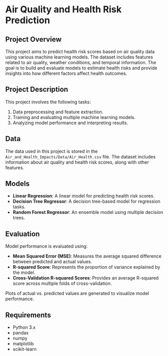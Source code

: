 # Air Quality and Health Risk Prediction

## Project Overview

This project aims to predict health risk scores based on air quality data using various machine learning models. The dataset includes features related to air quality, weather conditions, and temporal information. The goal is to build and evaluate models to estimate health risks and provide insights into how different factors affect health outcomes.

## Project Description

This project involves the following tasks:
1. Data preprocessing and feature extraction.
2. Training and evaluating multiple machine learning models.
3. Analyzing model performance and interpreting results.

## Data

The data used in this project is stored in the `Air_and_Health_Impacts/Data/Air_Health.csv` file. The dataset includes information about air quality and health risk scores, along with other features.

## Models

- **Linear Regression**: A linear model for predicting health risk scores.
- **Decision Tree Regressor**: A decision tree-based model for regression tasks.
- **Random Forest Regressor**: An ensemble model using multiple decision trees.

## Evaluation

Model performance is evaluated using:
- **Mean Squared Error (MSE)**: Measures the average squared difference between predicted and actual values.
- **R-squared Score**: Represents the proportion of variance explained by the model.
- **Cross-Validation R-squared Scores**: Provides an average R-squared score across multiple folds of cross-validation.

Plots of actual vs. predicted values are generated to visualize model performance.

## Requirements

- Python 3.x
- pandas
- numpy
- matplotlib
- scikit-learn


